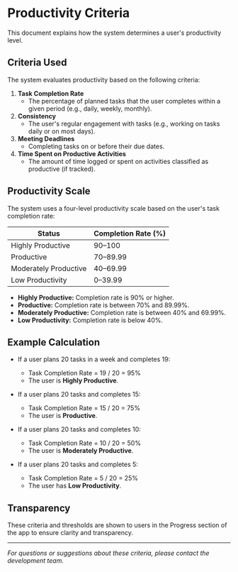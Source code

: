 # Productivity Criteria

This document explains how the system determines a user's productivity level.

## Criteria Used

The system evaluates productivity based on the following criteria:

1. **Task Completion Rate**
   - The percentage of planned tasks that the user completes within a given period (e.g., daily, weekly, monthly).
2. **Consistency**
   - The user's regular engagement with tasks (e.g., working on tasks daily or on most days).
3. **Meeting Deadlines**
   - Completing tasks on or before their due dates.
4. **Time Spent on Productive Activities**
   - The amount of time logged or spent on activities classified as productive (if tracked).

## Productivity Scale

The system uses a four-level productivity scale based on the user's task completion rate:

| Status               | Completion Rate (%) |
|----------------------|--------------------|
| Highly Productive    | 90–100             |
| Productive           | 70–89.99           |
| Moderately Productive| 40–69.99           |
| Low Productivity     | 0–39.99            |

- **Highly Productive:** Completion rate is 90% or higher.
- **Productive:** Completion rate is between 70% and 89.99%.
- **Moderately Productive:** Completion rate is between 40% and 69.99%.
- **Low Productivity:** Completion rate is below 40%.

## Example Calculation

- If a user plans 20 tasks in a week and completes 19:
  - Task Completion Rate = 19 / 20 = 95%
  - The user is **Highly Productive**.

- If a user plans 20 tasks and completes 15:
  - Task Completion Rate = 15 / 20 = 75%
  - The user is **Productive**.

- If a user plans 20 tasks and completes 10:
  - Task Completion Rate = 10 / 20 = 50%
  - The user is **Moderately Productive**.

- If a user plans 20 tasks and completes 5:
  - Task Completion Rate = 5 / 20 = 25%
  - The user has **Low Productivity**.

## Transparency

These criteria and thresholds are shown to users in the Progress section of the app to ensure clarity and transparency.

---

*For questions or suggestions about these criteria, please contact the development team.* 